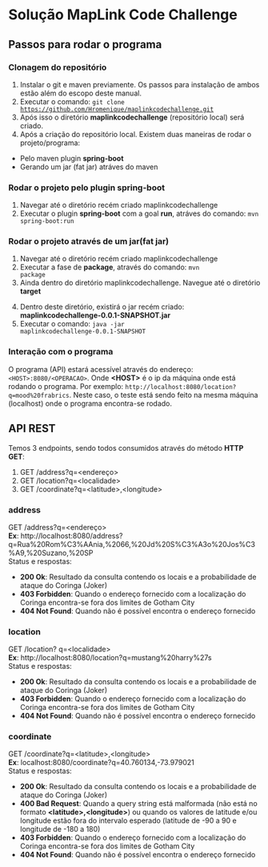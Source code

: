 # Solução MapLink Code Challenge

## Passos para rodar o programa

### Clonagem do repositório 

1) Instalar o git e maven previamente. Os passos para instalação de ambos estão além do escopo deste manual.
2) Executar o comando: <code>git clone https://github.com/Hromenique/maplinkcodechallenge.git</code> 
3) Após isso o diretório <b>maplinkcodechallenge</b> (repositório local) será criado.
4) Após a criação do repositório local. Existem duas maneiras de rodar o projeto/programa: 
* Pelo maven plugin  <b>spring-boot</b>
* Gerando um jar (fat jar) atráves do maven

### Rodar o projeto pelo plugin spring-boot

1) Navegar até o diretório recém criado maplinkcodechallenge
2) Executar o plugin <b>spring-boot</b>  com a  goal <b>run</b>, atráves do comando: <code>mvn spring-boot:run</code>

### Rodar o projeto através de um jar(fat jar)

1) Navegar até o diretório recém criado maplinkcodechallenge
2) Executar a fase de <b>package</b>, através do comando: <code>mvn package</code>
3) Ainda dentro do diretório maplinkcodechallenge. Navegue até o diretório <b>target</b>
4. Dentro deste diretório, existirá o jar recém criado: <b>maplinkcodechallenge-0.0.1-SNAPSHOT.jar</b>
5. Executar o comando: <code>java -jar maplinkcodechallenge-0.0.1-SNAPSHOT</code>

### Interação com o programa 

O programa (API) estará acessível através do endereço: <code>\<HOST\>:8080/\<OPERACAO\></code>. Onde <b>\<HOST\></b> 
é o ip da máquina onde está rodando o programa. Por exemplo:
<code>http://localhost:8080/location?q=mood%20frabrics</code>.
Neste caso, o teste está sendo feito na mesma máquina (localhost) onde o programa encontra-se rodado.

## API REST
Temos 3 endpoints, sendo todos consumidos  através do método <b>HTTP GET</b>:

1) GET /address?q=\<endereço\>
2) GET /location?q=\<localidade\>
3) GET /coordinate?q=\<latitude\>,\<longitude\>

### address
GET /address?q=\<endereço\> <br>
<b>Ex</b>: http://localhost:8080/address?q=Rua%20Rom%C3%AAnia,%2066,%20Jd%20S%C3%A3o%20Jos%C3%A9,%20Suzano,%20SP <br>
Status e respostas: <br>
* <b>200 Ok</b>: Resultado da consulta contendo os locais e a probabilidade de ataque do Coringa (Joker)
* <b>403 Forbidden</b>: Quando o endereço fornecido com a localização do Coringa encontra-se fora dos limites de Gotham City
* <b>404 Not Found</b>: Quando não é possível encontra o endereço fornecido

### location
GET /location? q=\<localidade\> <br>
<b>Ex</b>: http://localhost:8080/location?q=mustang%20harry%27s <br>
Status e respostas: <br>
* <b>200 Ok</b>: Resultado da consulta contendo os locais e a probabilidade de ataque do Coringa (Joker)
* <b>403 Forbidden</b>: Quando o endereço fornecido com a localização do Coringa encontra-se fora dos limites de Gotham City
* <b>404 Not Found</b>: Quando não é possível encontra o endereço fornecido

### coordinate
GET /coordinate?q=\<latitude\>,\<longitude\> <br>
<b>Ex</b>: localhost:8080/coordinate?q=40.760134,-73.979021 <br>
Status e respostas: <br>
* <b>200 Ok</b>: Resultado da consulta contendo os locais e a probabilidade de ataque do Coringa (Joker)
* <b>400 Bad Request</b>: Quando a query string está malformada (não está no formato <b>\<latitude\>,\<longitude\></b>) ou quando os valores de latitude e/ou longitude estão fora do intervalo esperado (latitude de -90 a 90 e longitude de -180 a 180)
* <b>403 Forbidden</b>: Quando o endereço fornecido com a localização do Coringa encontra-se fora dos limites de Gotham City
* <b>404 Not Found</b>: Quando não é possível encontra o endereço fornecido











